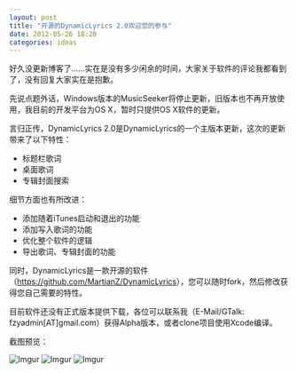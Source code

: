 ```yaml
---
layout: post
title: "开源的DynamicLyrics 2.0欢迎您的参与"
date: 2012-05-26 18:20
categories: ideas
---
```


好久没更新博客了……实在是没有多少闲余的时间，大家关于软件的评论我都看到了，没有回复大家实在是抱歉。

先说点题外话，Windows版本的MusicSeeker将停止更新，旧版本也不再开放使用，我目前的开发平台为OS X，暂时只提供OS X软件的更新。

言归正传，DynamicLyrics 2.0是DynamicLyrics的一个主版本更新，这次的更新带来了以下特性：

* 标题栏歌词
* 桌面歌词
* 专辑封面搜索

细节方面也有所改进：

* 添加随着iTunes启动和退出的功能
* 添加写入歌词的功能
* 优化整个软件的逻辑
* 导出歌词、专辑封面的功能

<!-- more -->

同时，DynamicLyrics是一款开源的软件（<https://github.com/MartianZ/DynamicLyrics>），您可以随时fork，然后修改获得您自己需要的特性。

目前软件还没有正式版本提供下载，各位可以联系我（E-Mail/GTalk: fzyadmin[AT]gmail.com）获得Alpha版本，或者clone项目使用Xcode编译。


截图预览：

![Imgur](http://i.imgur.com/QupHK.png)
![Imgur](http://i.imgur.com/QwRQG.jpg)
![Imgur](http://i.imgur.com/gv9FK.png)




